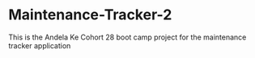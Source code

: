 # Maintenance-Tracker-2
This is the Andela Ke Cohort 28 boot camp project for the maintenance tracker application

